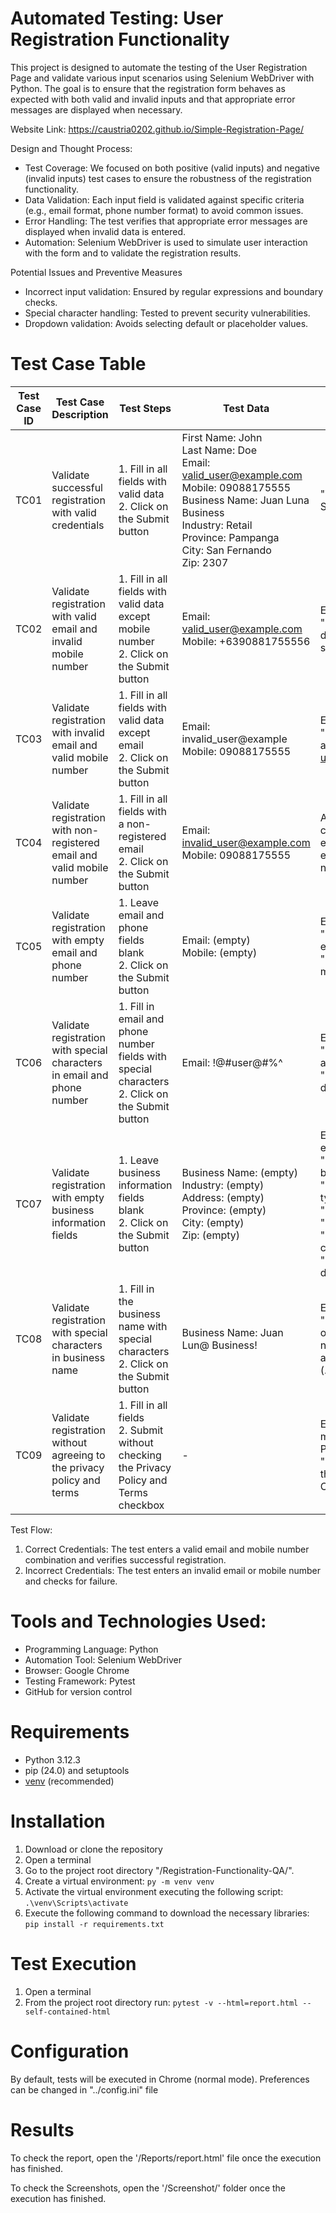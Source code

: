 # Automated Testing: User Registration Functionality

This project is designed to automate the testing of the User Registration Page and validate various input scenarios using Selenium WebDriver with Python. The goal is to ensure that the registration form behaves as expected with both valid and invalid inputs and that appropriate error messages are displayed when necessary.

Website Link: https://caustria0202.github.io/Simple-Registration-Page/

Design and Thought Process:
* Test Coverage: We focused on both positive (valid inputs) and negative (invalid inputs) test cases to ensure the robustness of the registration functionality.
* Data Validation: Each input field is validated against specific criteria (e.g., email format, phone number format) to avoid common issues.
* Error Handling: The test verifies that appropriate error messages are displayed when invalid data is entered.
* Automation: Selenium WebDriver is used to simulate user interaction with the form and to validate the registration results.

Potential Issues and Preventive Measures
* Incorrect input validation: Ensured by regular expressions and boundary checks.
* Special character handling: Tested to prevent security vulnerabilities.
* Dropdown validation: Avoids selecting default or placeholder values.

# Test Case Table

| **Test Case ID** | **Test Case Description** | **Test Steps** | **Test Data** | **Expected Result** | **Remarks** |
|------------------|---------------------------|----------------|---------------|---------------------|-------------|
| TC01 | Validate successful registration with valid credentials | 1. Fill in all fields with valid data <br> 2. Click on the Submit button | First Name: John <br> Last Name: Doe <br> Email: valid_user@example.com <br> Mobile: 09088175555 <br> Business Name: Juan Luna Business <br> Industry: Retail <br> Province: Pampanga <br> City: San Fernando <br> Zip: 2307 | "Your Registration is Successful!" | Successful registration confirmation |
| TC02 | Validate registration with valid email and invalid mobile number | 1. Fill in all fields with valid data except mobile number <br> 2. Click on the Submit button | Email: valid_user@example.com <br> Mobile: +6390881755556 | Error message: "Enter a valid 11-digit mobile number starting with 09" | Mobile number format validation |
| TC03 | Validate registration with invalid email and valid mobile number | 1. Fill in all fields with valid data except email <br> 2. Click on the Submit button | Email: invalid_user@example <br> Mobile: 09088175555 | Error message: "Enter a valid email address (e.g., user@example.com)" | Email format validation |
| TC04 | Validate registration with non-registered email and valid mobile number | 1. Fill in all fields with a non-registered email <br> 2. Click on the Submit button | Email: invalid_user@example.com <br> Mobile: 09088175555 | Alert: "FAIL: Invalid credentials. Please enter the correct email and phone number." | Validation for unregistered email |
| TC05 | Validate registration with empty email and phone number | 1. Leave email and phone fields blank <br> 2. Click on the Submit button | Email: (empty) <br> Mobile: (empty) | Error message: "Please input your email address" <br> "Please input your mobile number" | Validation for required fields |
| TC06 | Validate registration with special characters in email and phone number | 1. Fill in email and phone number fields with special characters <br> 2. Click on the Submit button | Email: !@#user@#$%^ <br> Mobile: !@#user@#$%^ | Error message: "Enter a valid email address" <br> "Enter a valid 11-digit mobile number" | Validation for special characters |
| TC07 | Validate registration with empty business information fields | 1. Leave business information fields blank <br> 2. Click on the Submit button | Business Name: (empty) <br> Industry: (empty) <br> Address: (empty) <br> Province: (empty) <br> City: (empty) <br> Zip: (empty) | Error messages for each field: <br> "Please input your business name" <br> "Select an industry type" <br> "Enter your address" <br> "Enter your province" <br> "Enter your city/municipality" <br> "Enter a valid 4-5 digit zip code" | Validation for all required business fields |
| TC08 | Validate registration with special characters in business name | 1. Fill in the business name with special characters <br> 2. Click on the Submit button | Business Name: Juan Lun@ Business! | Error message: "Business name can only contain letters, numbers, spaces, and the symbols (.-,&)" | Validation for business name format |
| TC09 | Validate registration without agreeing to the privacy policy and terms | 1. Fill in all fields <br> 2. Submit without checking the Privacy Policy and Terms checkbox | - | Error message: "You must agree to the Privacy Policy" <br> "You must agree to the Terms and Conditions" | Validation for checkbox selection |

Test Flow:
1. Correct Credentials: The test enters a valid email and mobile number combination and verifies successful registration.
2. Incorrect Credentials: The test enters an invalid email or mobile number and checks for failure.

# Tools and Technologies Used:

* Programming Language: Python
* Automation Tool: Selenium WebDriver
* Browser: Google Chrome
* Testing Framework: Pytest
* GitHub for version control

# Requirements

* Python 3.12.3
* pip (24.0) and setuptools
* [venv](<https://packaging.python.org/guides/installing-using-pip-and-virtual-environments/>) (recommended)

# Installation

1. Download or clone the repository 
2. Open a terminal
3. Go to the project root directory "/Registration-Functionality-QA/".
4. Create a virtual environment: `py -m venv venv`
5. Activate the virtual environment executing the following script: `.\venv\Scripts\activate`
6. Execute the following command to download the necessary libraries:  `pip install -r requirements.txt`

# Test Execution

1. Open a terminal
2. From the project root directory run: `pytest -v --html=report.html --self-contained-html`

# Configuration

By default, tests will be executed in Chrome (normal mode). Preferences can be changed in "../config.ini" file

# Results

To check the report, open the '/Reports/report.html' file once the execution has finished.

To check the Screenshots, open the '/Screenshot/' folder once the execution has finished.
